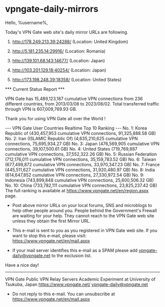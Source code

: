 # vpngate-daily-mirrors

Hello, %username%,

Today's VPN Gate web site's daily mirror URLs are following.

1. http://178.249.213.39:24288/
   (Location: United Kingdom)

2. http://5.181.235.14:29916/
   (Location: Romania)

3. http://139.101.68.143:14677/
   (Location: Japan)

4. http://103.201.129.18:40254/
   (Location: Japan)

5. http://173.198.248.39:18358/
   (Location: United States)


*** Current Status Report ***

VPN Gate has 15,489,123,187 cumulative VPN connections from 236 different countries, from 2013/03/08 to 2023/08/02.
Total transferred traffic through VPN is 607,009,769.93 GB.

Thank you for using VPN Gate all over the World !


--- VPN Gate User Countries Realtime Top 10 Ranking ---
No. 1: Korea Republic of (430,457,953 cumulative VPN connections, 91,325,888.58 GB)
No. 2: Iran (ISLAMIC Republic Of) (4,635,210,625 cumulative VPN connections, 75,695,934.27 GB)
No. 3: Japan (476,569,905 cumulative VPN connections, 39,107,500.61 GB)
No. 4: United States (719,769,887 cumulative VPN connections, 37,552,322.26 GB)
No. 5: Russian Federation (712,176,011 cumulative VPN connections, 35,159,783.52 GB)
No. 6: Taiwan (677,499,872 cumulative VPN connections, 33,970,347.23 GB)
No. 7: France (445,511,627 cumulative VPN connections, 31,920,480.97 GB)
No. 8: India (614,647,852 cumulative VPN connections, 27,330,972.54 GB)
No. 9: Indonesia (743,899,848 cumulative VPN connections, 25,600,506.32 GB)
No. 10: China (733,782,111 cumulative VPN connections, 23,825,237.42 GB)
The full ranking is available at https://www.vpngate.net/en/region.aspx page.


* Post above mirror URLs on your local forums, SNS and microblogs
  to help other people around you.
  People behind the Government's Frewall are waiting for your help.
  They cannot reach to the VPN Gate web site
  unless they obtain the first Mirror URL.

* This e-mail is sent to you as you registered in VPN Gate web site.
  If you want to stop this e-mail, please visit:
  https://www.vpngate.net/en/mail.aspx

* If your mail server identifies this e-mail as a SPAM
  please add vpngate-daily@vpngate.net to the exclusion list.

Have a nice day!

------------------------------------------------------
VPN Gate Public VPN Relay Servers
Academic Experiment at University of Tsukuba, Japan
https://www.vpngate.net/
vpngate-daily@vpngate.net
* Do not reply to this e-mail.
  You can unsubscribe at https://www.vpngate.net/en/mail.aspx


